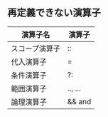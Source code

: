 ## 再定義できない演算子

| 演算子名 | 演算子 |
| --- | --- |
| スコープ演算子 | :: |
| 代入演算子 | = |
| 条件演算子 | ?: |
| 範囲演算子 | .., ... |
| 論理演算子 | && and || or ! not |
